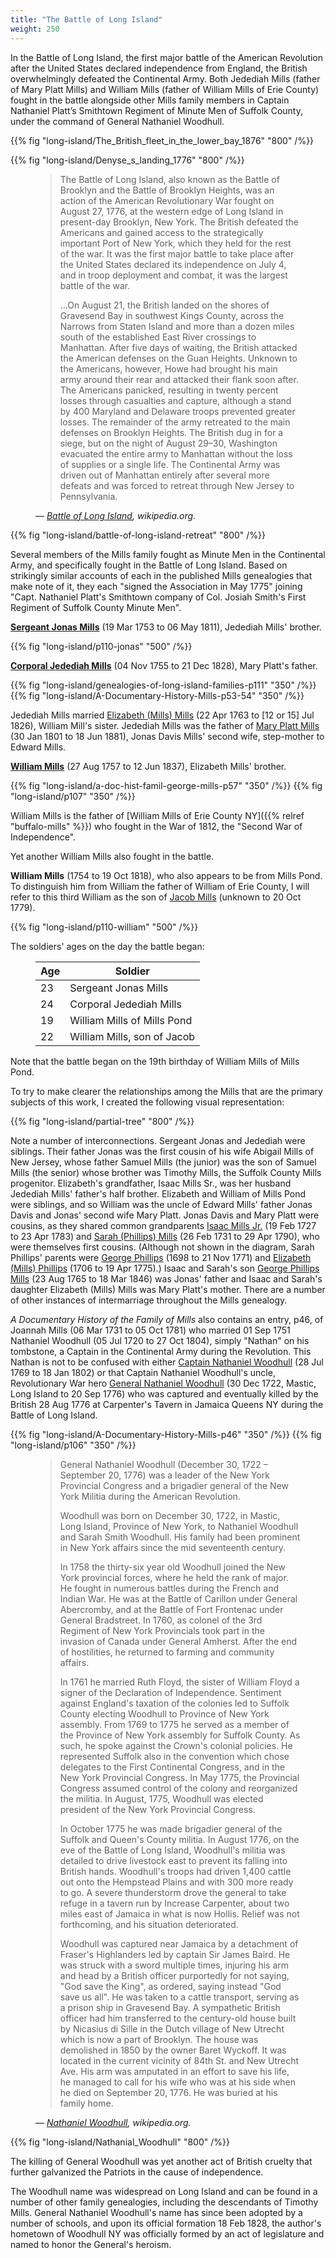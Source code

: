 ```yaml
---
title: "The Battle of Long Island"
weight: 250
---
```


In the Battle of Long Island, the first major battle of the American Revolution after the United States declared independence from England, the British overwhelmingly defeated the Continental Army. Both Jedediah Mills (father of Mary Platt Mills) and William Mills (father of William Mills of Erie County) fought in the battle alongside other Mills family members in Captain Nathaniel Platt’s Smithtown Regiment of Minute Men of Suffolk County, under the command of General Nathaniel Woodhull. 

<!--more-->

{{% fig "long-island/The_British_fleet_in_the_lower_bay_1876" "800" /%}}

{{% fig "long-island/Denyse_s_landing_1776" "800" /%}}

<figure>
<blockquote>
<p>
The Battle of Long Island, also known as the Battle of Brooklyn and the Battle of Brooklyn Heights, was an action of the American Revolutionary War fought on August 27, 1776, at the western edge of Long Island in present-day Brooklyn, New York. The British defeated the Americans and gained access to the strategically important Port of New York, which they held for the rest of the war. It was the first major battle to take place after the United States declared its independence on July 4, and in troop deployment and combat, it was the largest battle of the war.
</p>
<p>
...On August 21, the British landed on the shores of Gravesend Bay in southwest Kings County, across the Narrows from Staten Island and more than a dozen miles south of the established East River crossings to Manhattan. After five days of waiting, the British attacked the American defenses on the Guan Heights. Unknown to the Americans, however, Howe had brought his main army around their rear and attacked their flank soon after. The Americans panicked, resulting in twenty percent losses through casualties and capture, although a stand by 400 Maryland and Delaware troops prevented greater losses. The remainder of the army retreated to the main defenses on Brooklyn Heights. The British dug in for a siege, but on the night of August 29–30, Washington evacuated the entire army to Manhattan without the loss of supplies or a single life. The Continental Army was driven out of Manhattan entirely after several more defeats and was forced to retreat through New Jersey to Pennsylvania.
</p>
</blockquote>
<figcaption>
<cite>—
<a href="https://en.wikipedia.org/wiki/Battle_of_Long_Island">Battle of Long Island</a>, wikipedia.org.
</cite>
</figcaption>
</figure>

{{% fig "long-island/battle-of-long-island-retreat" "800" /%}}

Several members of the Mills family fought as Minute Men in the Continental Army, and specifically fought in the Battle of Long Island. Based on strikingly similar accounts of each in the published Mills genealogies that make note of it, they each "signed the Association in May 1775" joining "Capt. Nathaniel Platt's Smithtown company of Col. Josiah Smith's First Regiment of Suffolk County Minute Men".  

[**Sergeant Jonas Mills**](https://www.findagrave.com/memorial/68730750/jonas-mills) (19 Mar 1753 to 06 May 1811), Jedediah Mills' brother.

{{% fig "long-island/p110-jonas" "500" /%}}

**[Corporal Jedediah Mills](https://www.findagrave.com/memorial/68727533/jedediah-mills)** (04 Nov 1755 to 21 Dec 1828), Mary Platt's father.

<div class="cols">
{{% fig "long-island/genealogies-of-long-island-families-p111" "350" /%}}
{{% fig "long-island/A-Documentary-History-Mills-p53-54" "350" /%}}
</div>

Jedediah Mills married [Elizabeth (Mills) Mills](https://www.findagrave.com/memorial/68731488/elizabeth-mills) (22 Apr 1763 to [12 or 15] Jul 1826), William Mill's sister. Jedediah Mills was the father of [Mary Platt Mills](https://www.findagrave.com/memorial/138421346/mary-p.-mills) (30 Jan 1801 to 18 Jun 1881), Jonas Davis Mills' second wife, step-mother to Edward Mills. 

[**William Mills**](https://www.findagrave.com/memorial/68721245/william-mills) (27 Aug 1757 to 12 Jun 1837), Elizabeth Mills' brother. 

<div class="cols">
{{% fig "long-island/a-doc-hist-famil-george-mills-p57" "350" /%}}
{{% fig "long-island/p107" "350" /%}}
</div> 

William Mills is the father of [William Mills of Erie County NY]({{% relref "buffalo-mills" %}}) who fought in the War of 1812, the "Second War of Independence".

Yet another William Mills also fought in the battle.

**William Mills** (1754 to 19 Oct 1818), who also appears to be from Mills Pond. To distinguish him from William the father of William of Erie County, I will refer to this third William as the son of [Jacob Mills](https://www.findagrave.com/memorial/8844196/jacob-mills) (unknown to 20 Oct 1779).

{{% fig "long-island/p110-william" "500" /%}}

The soldiers' ages on the day the battle began:

<figure>

| Age | Soldier |
| --- | --- |
| 23  | Sergeant Jonas Mills |
| 24  | Corporal Jedediah Mills |
| 19  | William Mills of Mills Pond |
| 22  | William Mills, son of Jacob |

</figure>

Note that the battle began on the 19th birthday of William Mills of Mills Pond.

To try to make clearer the relationships among the Mills that are the primary subjects of this work, I created the following visual representation:

{{% fig "long-island/partial-tree" "800" /%}}

Note a number of interconnections. Sergeant Jonas and Jedediah were siblings. Their father Jonas was the first cousin of his wife Abigail Mills of New Jersey, whose father Samuel Mills (the junior) was the son of Samuel Mills (the senior) whose brother was Timothy Mills, the Suffolk County Mills progenitor. Elizabeth's grandfather, Isaac Mills Sr., was her husband Jedediah Mills' father's half brother. Elizabeth and William of Mills Pond were siblings, and so William was the uncle of Edward Mills' father Jonas Davis and Jonas' second wife Mary Platt. Jonas Davis and Mary Platt were cousins, as they shared common grandparents [Isaac Mills Jr.](https://www.findagrave.com/memorial/68730036/isaac-mills) (19 Feb 1727 to 23 Apr 1783) and [Sarah (Phillips) Mills](https://www.findagrave.com/memorial/187300487/sarah-mills) (26 Feb 1731 to 29 Apr 1790), who were themselves first cousins. (Although not shown in the diagram, Sarah Phillips' parents were [George Phillips](https://www.findagrave.com/memorial/25501640/george-phillips) (1698 to 21 Nov 1771) and [Elizabeth (Mills) Phillips](https://www.findagrave.com/memorial/25501594/elizabeth-phillips) (1706 to 19 Apr 1775).) Isaac and Sarah's son [George Phillips Mills](https://www.findagrave.com/memorial/25193050/george-phillips-mills) (23 Aug 1765 to 18 Mar 1846) was Jonas' father and Isaac and Sarah's daughter Elizabeth (Mills) Mills was Mary Platt's mother. There are a number of other instances of intermarriage throughout the Mills genealogy.  

*A Documentary History of the Family of Mills* also contains an entry, p46, of Joannah Mills (06 Mar 1731 to 05 Oct 1781) who married 01 Sep 1751 Nathaniel Woodhull (05 Jul 1720 to 27 Oct 1804), simply "Nathan" on his tombstone, a Captain in the Continental Army during the Revolution. This Nathan is not to be confused with either [Captain Nathaniel Woodhull](https://www.findagrave.com/memorial/166639352/nathaniel-woodhull) (28 Jul 1769 to 18 Jan 1802) or that Captain Nathaniel Woodhull's uncle, Revolutionary War hero [General Nathaniel Woodhull](https://www.findagrave.com/memorial/21423702/nathaniel-woodhull) (30 Dec 1722, Mastic, Long Island to 20 Sep 1776) who was captured and eventually killed by the British 28 Aug 1776 at Carpenter's Tavern in Jamaica Queens NY during the Battle of Long Island. 

<div class="cols">
{{% fig "long-island/A-Documentary-History-Mills-p46" "350" /%}}
{{% fig "long-island/p106" "350" /%}}
</div>

<figure>
<blockquote>
<p>
General Nathaniel Woodhull (December 30, 1722 – September 20, 1776) was a leader of the New York Provincial Congress and a brigadier general of the New York Militia during the American Revolution.
</p>
<p>
Woodhull was born on December 30, 1722, in Mastic, Long Island, Province of New York, to Nathaniel Woodhull and Sarah Smith Woodhull. His family had been prominent in New York affairs since the mid seventeenth century.
</p>
<p>
In 1758 the thirty-six year old Woodhull joined the New York provincial forces, where he held the rank of major. He fought in numerous battles during the French and Indian War. He was at the Battle of Carillon under General Abercromby, and at the Battle of Fort Frontenac under General Bradstreet. In 1760, as colonel of the 3rd Regiment of New York Provincials took part in the invasion of Canada under General Amherst. After the end of hostilities, he returned to farming and community affairs.
</p>
</p>
In 1761 he married Ruth Floyd, the sister of William Floyd a signer of the Declaration of Independence. Sentiment against England's taxation of the colonies led to Suffolk County electing Woodhull to Province of New York assembly. From 1769 to 1775 he served as a member of the Province of New York assembly for Suffolk County. As such, he spoke against the Crown's colonial policies. He represented Suffolk also in the convention which chose delegates to the First Continental Congress, and in the New York Provincial Congress. In May 1775, the Provincial Congress assumed control of the colony and reorganized the militia. In August, 1775, Woodhull was elected president of the New York Provincial Congress.
<p>
</p>
In October 1775 he was made brigadier general of the Suffolk and Queen's County militia. In August 1776, on the eve of the Battle of Long Island, Woodhull's militia was detailed to drive livestock east to prevent its falling into British hands. Woodhull's troops had driven 1,400 cattle out onto the Hempstead Plains and with 300 more ready to go. A severe thunderstorm drove the general to take refuge in a tavern run by Increase Carpenter, about two miles east of Jamaica in what is now Hollis. Relief was not forthcoming, and his situation deteriorated.
</p>
<p>
Woodhull was captured near Jamaica by a detachment of Fraser's Highlanders led by captain Sir James Baird. He was struck with a sword multiple times, injuring his arm and head by a British officer purportedly for not saying, "God save the King", as ordered, saying instead "God save us all". He was taken to a cattle transport, serving as a prison ship in Gravesend Bay. A sympathetic British officer had him transferred to the century-old house built by Nicasius di Sille in the Dutch village of New Utrecht which is now a part of Brooklyn. The house was demolished in 1850 by the owner Baret Wyckoff. It was located in the current vicinity of 84th St. and New Utrecht Ave. His arm was amputated in an effort to save his life, he managed to call for his wife who was at his side when he died on September 20, 1776. He was buried at his family home.
</p>
</blockquote>
<figcaption>
<cite>—
<a href="https://en.wikipedia.org/wiki/Nathaniel_Woodhull">Nathaniel Woodhull</a>, wikipedia.org.
</cite>
</figcaption>
</figure>

{{% fig "long-island/Nathanial_Woodhull" "800" /%}}

The killing of General Woodhull was yet another act of British cruelty that further galvanized the Patriots in the cause of independence.

The Woodhull name was widespread on Long Island and can be found in a number of other family genealogies, including the descendants of Timothy Mills. General Nathaniel Woodhull's name has since been adopted by a number of schools, and upon its official formation 18 Feb 1828, the author's hometown of Woodhull NY was officially formed by an act of legislature and named to honor the General's heroism. 



